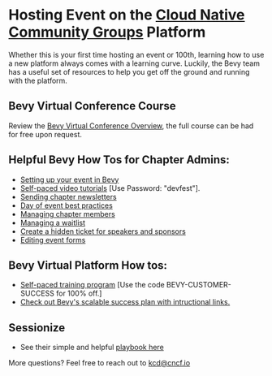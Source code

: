 # Hosting Event on the [Cloud Native Community Groups](https://community.cncf.io/) Platform

Whether this is your first time hosting an event or 100th, learning how to use a new platform always comes with a learning curve. Luckily, the Bevy team has a useful set of resources to help you get off the ground and running with the platform.

## Bevy Virtual Conference Course
Review the [Bevy Virtual Conference Overview](https://training.cmxhub.com/p/how-to-run-a-virtual-conference), the full course can be had for free upon request.

## Helpful Bevy How Tos for Chapter Admins:
* [Setting up your event in Bevy](https://docs.google.com/presentation/d/1y2FyVaH23Io-QKdR9Ofod7Vx1H2rpLNt3YwPCgPFjh8/edit#slide=id.p)
* [Self-paced video tutorials](http://vimeo.com/showcase/bevy-virtual-conference) [Use Password: "devfest"].
* [Sending chapter newsletters](https://help.bevylabs.com/article/358-sending-chapter-newsletters)
* [Day of event best practices](https://help.bevylabs.com/article/392-day-of-event-best-practices)
* [Managing chapter members](https://help.bevylabs.com/article/389-managaing-chapter-members)
* [Managing a waitlist](https://help.bevylabs.com/article/268-managing-a-waitlist)
* [Create a hidden ticket for speakers and sponsors](https://help.bevylabs.com/article/281-create-a-hidden-ticket)
* [Editing event forms](https://help.bevylabs.com/article/386-editing-event-forms)

## Bevy Virtual Platform How tos:
* [Self-paced training program](https://bevy.com/academy) [Use the code BEVY-CUSTOMER-SUCCESS for 100% off.]
* [Check out Bevy's scalable success plan with intructional links.](https://docs.google.com/spreadsheets/d/1FeUB6beZAVeR8ViVIR-_mPUSxKHsynDc9XCIvx1roqc/edit#gid=698508546)

## Sessionize
* See their simple and helpful [playbook here](https://sessionize.com/playbook/)

More questions? Feel free to reach out to kcd@cncf.io
